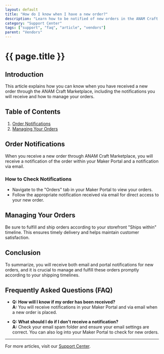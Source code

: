 ```yaml
---
layout: default
title: "How do I know when I have a new order?"
description: "Learn how to be notified of new orders in the ANAM Craft Marketplace."
category: "Support Center"
tags: ["support", "faq", "article", "vendors"]
parent: "Vendors"
---
```


# {{ page.title }}

## Introduction

This article explains how you can know when you have received a new order through the ANAM Craft Marketplace, including the notifications you will receive and how to manage your orders.

## Table of Contents
1. [Order Notifications](#order-notifications)
2. [Managing Your Orders](#managing-your-orders)

## Order Notifications

When you receive a new order through ANAM Craft Marketplace, you will receive a notification of the order within your Maker Portal and a notification via email. 

### How to Check Notifications

- Navigate to the "Orders" tab in your Maker Portal to view your orders.
- Follow the appropriate notification received via email for direct access to your new order.

## Managing Your Orders

Be sure to fulfill and ship orders according to your storefront "Ships within" timeline. This ensures timely delivery and helps maintain customer satisfaction.

## Conclusion

To summarize, you will receive both email and portal notifications for new orders, and it is crucial to manage and fulfill these orders promptly according to your shipping timelines.

## Frequently Asked Questions (FAQ)

- **Q: How will I know if my order has been received?**  
  **A:** You will receive notifications in your Maker Portal and via email when a new order is placed.

- **Q: What should I do if I don't receive a notification?**  
  **A:** Check your email spam folder and ensure your email settings are correct. You can also log into your Maker Portal to check for new orders.

---

For more articles, visit our [Support Center](https://support.anamcraft.com).